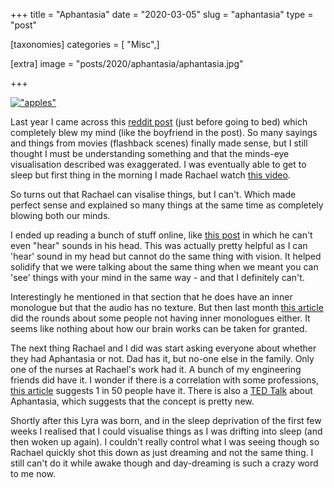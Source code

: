 +++
title = "Aphantasia"
date = "2020-03-05"
slug = "aphantasia"
type = "post"

[taxonomies]
categories = [ "Misc",]

[extra]
image = "posts/2020/aphantasia/aphantasia.jpg"

+++

[!["apples"](apples.jpg)](https://twitter.com/premium__heart/status/1225610677177520130)

Last year I came across this [reddit post](https://www.reddit.com/r/tifu/comments/c4i94n/tifu_by_explaining_my_synesthesia_to_my_boyfriend/) (just before going to bed) which completely blew my mind (like the boyfriend in the post). So many sayings and things from movies (flashback scenes) finally made sense, but I still thought I must be understanding something and that the minds-eye visualisation described was exaggerated. I was eventually able to get to sleep but first thing in the morning I made Rachael watch [this video](https://www.youtube.com/watch?v=ewsGmhAjjjI).

So turns out that Rachael can visalise things, but I can't. Which made perfect sense and explained so many things at the same time as completely blowing both our minds.

I ended up reading a bunch of stuff online, like [this post](https://www.facebook.com/notes/blake-ross/aphantasia-how-it-feels-to-be-blind-in-your-mind/10156834777480504) in which he can't even "hear" sounds in his head. This was actually pretty helpful as I can 'hear' sound in my head but cannot do the same thing with vision. It helped solidify that we were talking about the same thing when we meant you can 'see' things with your mind in the same way - and that I definitely can't.

Interestingly he mentioned in that section that he does have an inner monologue but that the audio has no texture. But then last month [this article](https://insidemymind.me/2020/01/28/today-i-learned-that-not-everyone-has-an-internal-monologue-and-it-has-ruined-my-day/) did the rounds about some people not having inner monologues either. It seems like nothing about how our brain works can be taken for granted.

The next thing Rachael and I did was start asking everyone about whether they had Aphantasia or not. Dad has it, but no-one else in the family. Only one of the nurses at Rachael's work had it. A bunch of my engineering friends did have it. I wonder if there is a correlation with some professions, [this article](https://www.bbc.com/news/health-47830256) suggests 1 in 50 people have it. There is also a [TED Talk](https://www.youtube.com/watch?v=arc1fdoMi2Y) about Aphantasia, which suggests that the concept is pretty new.

Shortly after this Lyra was born, and in the sleep deprivation of the first few weeks I realised that I could visualise things as I was drifting into sleep (and then woken up again). I couldn't really control what I was seeing though so Rachael quickly shot this down as just dreaming and not the same thing. I still can't do it while awake though and day-dreaming is such a crazy word to me now.